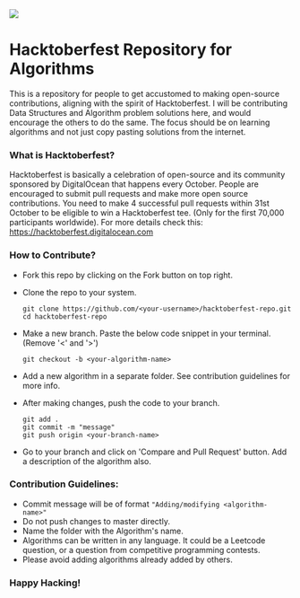 <img src="https://hacktoberfest.digitalocean.com/assets/og-hf20-cf92d1a3bfc78883ea79dbac1518f1a4f1585e23eb69337ea730447cb70fa777.png" />

# Hacktoberfest Repository for Algorithms

This is a repository for people to get accustomed to making open-source contributions, aligning with the spirit of Hacktoberfest. I will be contributing Data Structures and Algorithm problem solutions here, and would encourage the others to do the same. The focus should be on learning algorithms and not just copy pasting solutions from the internet. 

### What is Hacktoberfest?

Hacktoberfest is basically a celebration of open-source and its community sponsored by DigitalOcean that happens every October. People are encouraged to submit pull requests and make more open source contributions. You need to make 4 successful pull requests within 31st October to be eligible to win a Hacktoberfest tee. (Only for the first 70,000 participants worldwide). For more details check this: https://hacktoberfest.digitalocean.com

### How to Contribute?

- Fork this repo by clicking on the Fork button on top right.

- Clone the repo to your system. 
  
  ```
  git clone https://github.com/<your-username>/hacktoberfest-repo.git
  cd hacktoberfest-repo
  ```
- Make a new branch. Paste the below code snippet in your terminal. (Remove '<' and '>')
  
  ```
  git checkout -b <your-algorithm-name>
  ```
  
- Add a new algorithm in a separate folder. See contribution guidelines for more info.

- After making changes, push the code to your branch.
  
  ```
  git add .
  git commit -m "message"
  git push origin <your-branch-name>
  ```
- Go to your branch and click on 'Compare and Pull Request' button. Add a description of the algorithm also.
  
### Contribution Guidelines:

- Commit message will be of format ```"Adding/modifying <algorithm-name>"```
- Do not push changes to master directly.
- Name the folder with the Algorithm's name. 
- Algorithms can be written in any language. It could be a Leetcode question, or a question from competitive programming contests.
- Please avoid adding algorithms already added by others.
  
### Happy Hacking!
  

